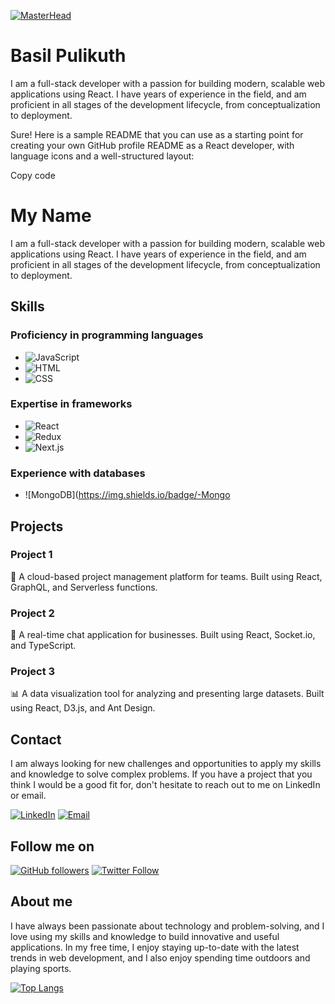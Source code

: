 [![MasterHead](https://dewzilla.com/wp-content/uploads/2020/06/web-developer-module.jpg)](https://basil.social)
# Basil Pulikuth

I am a full-stack developer with a passion for building modern, scalable web applications using React. I have years of experience in the field, and am proficient in all stages of the development lifecycle, from conceptualization to deployment.

Sure! Here is a sample README that you can use as a starting point for creating your own GitHub profile README as a React developer, with language icons and a well-structured layout:

Copy code
# My Name

I am a full-stack developer with a passion for building modern, scalable web applications using React. I have years of experience in the field, and am proficient in all stages of the development lifecycle, from conceptualization to deployment.

## Skills

### Proficiency in programming languages
- ![JavaScript](https://img.shields.io/badge/-JavaScript-black.svg?logo=javascript&style=flat)
- ![HTML](https://img.shields.io/badge/-HTML-black.svg?logo=html5&style=flat)
- ![CSS](https://img.shields.io/badge/-CSS-black.svg?logo=css3&style=flat)

### Expertise in frameworks
- ![React](https://img.shields.io/badge/-React-black.svg?logo=react&style=flat)
- ![Redux](https://img.shields.io/badge/-Redux-black.svg?logo=redux&style=flat)
- ![Next.js](https://img.shields.io/badge/-Next.js-black.svg?logo=next.js&style=flat)

### Experience with databases
- ![MongoDB](https://img.shields.io/badge/-Mongo

## Projects

### Project 1
🌟 A cloud-based project management platform for teams. Built using React, GraphQL, and Serverless functions.

### Project 2
💼 A real-time chat application for businesses. Built using React, Socket.io, and TypeScript.

### Project 3
📊 A data visualization tool for analyzing and presenting large datasets. Built using React, D3.js, and Ant Design.

## Contact

I am always looking for new challenges and opportunities to apply my skills and knowledge to solve complex problems. If you have a project that you think I would be a good fit for, don't hesitate to reach out to me on LinkedIn or email.

[![LinkedIn](https://img.shields.io/badge/-LinkedIn-black.svg?style=flat-square&logo=linkedin&colorB=555)](https://www.linkedin.com/in/myname)
[![Email](https://img.shields.io/badge/-Email-black.svg?style=flat-square&logo=gmail&colorB=555)](mailto:myname@gmail.com)

## Follow me on

[![GitHub followers](https://img.shields.io/github/followers/myname.svg?style=social&label=Follow)](https://github.com/myname)
[![Twitter Follow](https://img.shields.io/twitter/follow/myname.svg?style=social&label=Follow)](https://twitter.com/myname)

## About me

I have always been passionate about technology and problem-solving, and I love using my skills and knowledge to build innovative and useful applications. In my free time, I enjoy staying up-to-date with the latest trends in web development, and I also enjoy spending time outdoors and playing sports.

[![Top Langs](https://github-readme-stats.vercel.app/api/top-langs/?username=myname&layout=compact)](https://github.com/myname)
